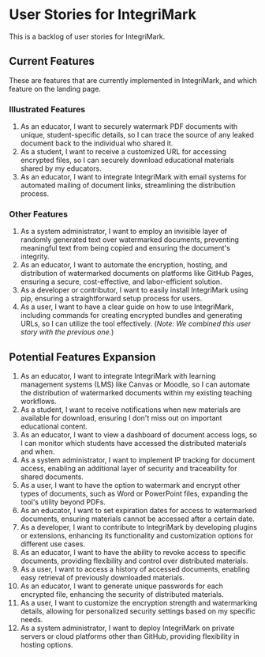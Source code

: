 # User Stories for IntegriMark

This is a backlog of user stories for IntegriMark.

## Current Features

These are features that are currently implemented in IntegriMark, and which feature on the landing page.

### Illustrated Features

1. As an educator, I want to securely watermark PDF documents with unique, student-specific details, so I can trace the source of any leaked document back to the individual who shared it.
2. As a student, I want to receive a customized URL for accessing encrypted files, so I can securely download educational materials shared by my educators.
3. As an educator, I want to integrate IntegriMark with email systems for automated mailing of document links, streamlining the distribution process.

### Other Features

1. As a system administrator, I want to employ an invisible layer of randomly generated text over watermarked documents, preventing meaningful text from being copied and ensuring the document's integrity.
2. As an educator, I want to automate the encryption, hosting, and distribution of watermarked documents on platforms like GitHub Pages, ensuring a secure, cost-effective, and labor-efficient solution.
3. As a developer or contributor, I want to easily install IntegriMark using pip, ensuring a straightforward setup process for users.
4. As a user, I want to have a clear guide on how to use IntegriMark, including commands for creating encrypted bundles and generating URLs, so I can utilize the tool effectively. (_Note: We combined this user story with the previous one._)

## Potential Features Expansion

1. As an educator, I want to integrate IntegriMark with learning management systems (LMS) like Canvas or Moodle, so I can automate the distribution of watermarked documents within my existing teaching workflows.
2. As a student, I want to receive notifications when new materials are available for download, ensuring I don't miss out on important educational content.
3. As an educator, I want to view a dashboard of document access logs, so I can monitor which students have accessed the distributed materials and when.
4. As a system administrator, I want to implement IP tracking for document access, enabling an additional layer of security and traceability for shared documents.
5. As a user, I want to have the option to watermark and encrypt other types of documents, such as Word or PowerPoint files, expanding the tool's utility beyond PDFs.
6. As an educator, I want to set expiration dates for access to watermarked documents, ensuring materials cannot be accessed after a certain date.
7. As a developer, I want to contribute to IntegriMark by developing plugins or extensions, enhancing its functionality and customization options for different use cases.
8. As an educator, I want to have the ability to revoke access to specific documents, providing flexibility and control over distributed materials.
9. As a user, I want to access a history of accessed documents, enabling easy retrieval of previously downloaded materials.
10. As an educator, I want to generate unique passwords for each encrypted file, enhancing the security of distributed materials.
11. As a user, I want to customize the encryption strength and watermarking details, allowing for personalized security settings based on my specific needs.
12. As a system administrator, I want to deploy IntegriMark on private servers or cloud platforms other than GitHub, providing flexibility in hosting options.